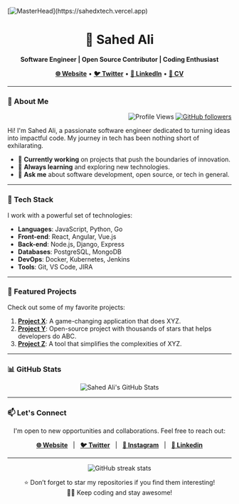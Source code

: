 [![MasterHead]([https://1.bp.blogspot.com/-7A4WynwLsM...](https://1.bp.blogspot.com/-7A4WynwLsMw/XbBpCXG8fHI/AAAAAAAAMt4/uOa1bpLskYgrwGbllhSu2SDj_Mig8SXJQCLcBGAsYHQ/s1600/2000_600px.gif))](https://sahedxtech.vercel.app)

<h1 align="center">🚀 Sahed Ali</h1>

<p align="center">
  <strong>Software Engineer | Open Source Contributor | Coding Enthusiast</strong>
</p>

<p align="center">
  <a href="https://sahedx.vercel.app"><strong>🌐 Website</strong></a> •
  <a href="https://twitter.com/iam_sahed07"><strong>🐦 Twitter</strong></a> •
  <a href="https://www.linkedin.com/in/iamsahed/"><strong>💼 LinkedIn</strong></a> •
  <a href="https://mega.nz/file/HM9HGBBJ#83d0h2PNx3U6LU0SyW_R2eWpaOaM-zrHb3dRLzOrh1U"><strong>📄 CV</strong></a>
</p>

---


### 👋 About Me &nbsp;&nbsp;&nbsp; 
 

<div align="right">

![Profile Views](https://komarev.com/ghpvc/?username=iamsahed07) 
[![GitHub followers](https://img.shields.io/github/followers/iamsahed07.svg?style=social&label=Follow&maxAge=2592000)](https://github.com/iamsahed07?tab=followers)

</div>


Hi! I'm Sahed Ali, a passionate software engineer dedicated to turning ideas into impactful code. My journey in tech has been nothing short of exhilarating.

- 🔭 **Currently working** on projects that push the boundaries of innovation.
- 🌱 **Always learning** and exploring new technologies.
- 💬 **Ask me** about software development, open source, or tech in general.

---

### 🌟 Tech Stack

I work with a powerful set of technologies:

- **Languages**: JavaScript, Python, Go
- **Front-end**: React, Angular, Vue.js
- **Back-end**: Node.js, Django, Express
- **Databases**: PostgreSQL, MongoDB
- **DevOps**: Docker, Kubernetes, Jenkins
- **Tools**: Git, VS Code, JIRA

---

### 🚀 Featured Projects

Check out some of my favorite projects:

1. **[Project X](https://github.com/sahedali/project-x)**: A game-changing application that does XYZ.
2. **[Project Y](https://github.com/sahedali/project-y)**: Open-source project with thousands of stars that helps developers do ABC.
3. **[Project Z](https://github.com/sahedali/project-z)**: A tool that simplifies the complexities of XYZ.

---

### 📊 GitHub Stats

<p align="center">
  <img src="https://github-readme-stats.vercel.app/api?username=iamsahed07&show_icons=true&count_private=true" alt="Sahed Ali's GitHub Stats" />
</p>

---

### 📫 Let's Connect

<p align="center">
  I'm open to new opportunities and collaborations. Feel free to reach out:
</p>

<p align="center">
  <a href="https://sahedx.com"><strong>🌐 Website</strong></a> &nbsp;&nbsp;|&nbsp;&nbsp;
  <a href="https://twitter.com/iam_sahed07"><strong>🐦 Twitter</strong></a> &nbsp;&nbsp;|&nbsp;&nbsp;
  <a href="https://www.instagram.com/iam.sahed/"><strong>📸 Instagram</strong></a> &nbsp;&nbsp;|&nbsp;&nbsp;
  <a href="https://www.linkedin.com/in/iamsahed/"><strong>💼 Linkedin</strong></a>
</p>

---

<p align="center">
  <img src="https://streak-stats.demolab.com/?user=iamsahed07" alt="GitHub streak stats" />
</p>

<p align='center'>
  ⭐️ Don’t forget to star my repositories if you find them interesting!<br>
  👨‍💻 Keep coding and stay awesome!
</p>

